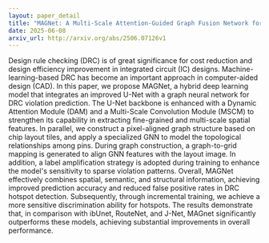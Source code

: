 ```yaml
---
layout: paper_detail
title: "MAGNet: A Multi-Scale Attention-Guided Graph Fusion Network for DRC Violation Detection"
date: 2025-06-08
arxiv_url: http://arxiv.org/abs/2506.07126v1
---
```


Design rule checking (DRC) is of great significance for cost reduction and design efficiency improvement in integrated circuit (IC) designs. Machine-learning-based DRC has become an important approach in computer-aided design (CAD). In this paper, we propose MAGNet, a hybrid deep learning model that integrates an improved U-Net with a graph neural network for DRC violation prediction. The U-Net backbone is enhanced with a Dynamic Attention Module (DAM) and a Multi-Scale Convolution Module (MSCM) to strengthen its capability in extracting fine-grained and multi-scale spatial features. In parallel, we construct a pixel-aligned graph structure based on chip layout tiles, and apply a specialized GNN to model the topological relationships among pins. During graph construction, a graph-to-grid mapping is generated to align GNN features with the layout image. In addition, a label amplification strategy is adopted during training to enhance the model's sensitivity to sparse violation patterns. Overall, MAGNet effectively combines spatial, semantic, and structural information, achieving improved prediction accuracy and reduced false positive rates in DRC hotspot detection. Subsequently, through incremental training, we achieve a more sensitive discrimination ability for hotspots. The results demonstrate that, in comparison with ibUnet, RouteNet, and J-Net, MAGnet significantly outperforms these models, achieving substantial improvements in overall performance.
